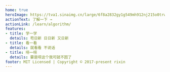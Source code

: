 ```yaml
---
home: true
heroImage: https://tva1.sinaimg.cn/large/6f8a2832gy1g549mh912nj215o0trwkn.jpg
actionText: 了解一下 →
actionLink: /learn/algorithm/
features:
- title: 学一学
  details: 苟日新 日日新 又日新
- title: 看一看 
  details: 就看看 不说话
- title: 唠一唠
  details: 要是唠这个我可就不困了
footer: MIT Licensed | Copyright © 2017-present rixin
---
```

